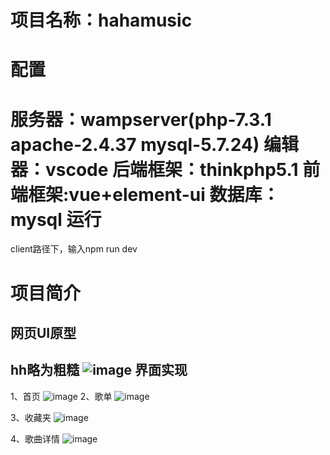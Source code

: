 项目名称：hahamusic
=====
配置
==
服务器：wampserver(php-7.3.1 apache-2.4.37 mysql-5.7.24)
编辑器：vscode
后端框架：thinkphp5.1
前端框架:vue+element-ui
数据库：mysql
运行
===
client路径下，输入npm run dev

项目简介
===
网页UI原型
----
hh略为粗糙
![image](https://user-images.githubusercontent.com/76102674/177081540-b3b483d6-867a-4975-98d0-893e60dc8de9.png)
界面实现
---
1、首页
![image](https://user-images.githubusercontent.com/76102674/177081738-eed81729-fbe3-42ad-9dea-c7e1becba9d4.png)
2、歌单
![image](https://user-images.githubusercontent.com/76102674/177081833-2af29cde-04a2-4ed7-b299-879a8037a84f.png)

3、收藏夹
![image](https://user-images.githubusercontent.com/76102674/177081808-29de3deb-acf0-4b1c-a484-d9380cfd23ac.png)

4、歌曲详情
![image](https://user-images.githubusercontent.com/76102674/177081813-1ebb390e-1f93-4fca-b719-6e8645f1ec7a.png)
